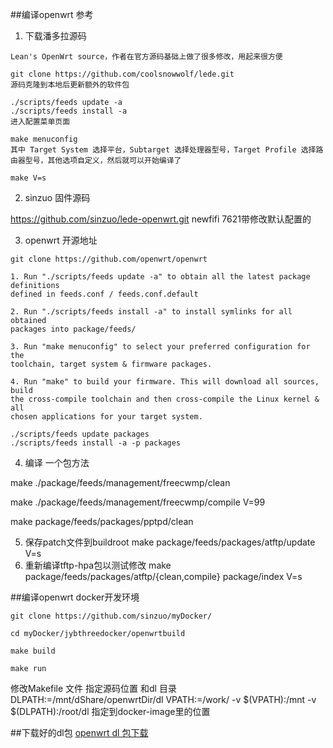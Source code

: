 ##编译openwrt 
参考 

1. 下载潘多拉源码 
```
Lean's OpenWrt source，作者在官方源码基础上做了很多修改，用起来很方便

git clone https://github.com/coolsnowwolf/lede.git
源码克隆到本地后更新额外的软件包

./scripts/feeds update -a
./scripts/feeds install -a
进入配置菜单页面

make menuconfig
其中 Target System 选择平台，Subtarget 选择处理器型号，Target Profile 选择路由器型号，其他选项自定义，然后就可以开始编译了

make V=s
```

2. sinzuo 固件源码 

https://github.com/sinzuo/lede-openwrt.git newfifi 7621带修改默认配置的

3. openwrt 开源地址
```
git clone https://github.com/openwrt/openwrt

1. Run "./scripts/feeds update -a" to obtain all the latest package definitions
defined in feeds.conf / feeds.conf.default

2. Run "./scripts/feeds install -a" to install symlinks for all obtained
packages into package/feeds/

3. Run "make menuconfig" to select your preferred configuration for the
toolchain, target system & firmware packages.

4. Run "make" to build your firmware. This will download all sources, build
the cross-compile toolchain and then cross-compile the Linux kernel & all
chosen applications for your target system.

./scripts/feeds update packages
./scripts/feeds install -a -p packages
```

4. 编译 一个包方法 

make ./package/feeds/management/freecwmp/clean

make ./package/feeds/management/freecwmp/compile V=99 

make package/feeds/packages/pptpd/clean

5. 保存patch文件到buildroot
    make package/feeds/packages/atftp/update V=s
6. 重新编译tftp-hpa包以测试修改
    make package/feeds/packages/atftp/{clean,compile} package/index V=s


##编译openwrt docker开发环境
```
git clone https://github.com/sinzuo/myDocker/

cd myDocker/jybthreedocker/openwrtbuild

make build 

make run

```
修改Makefile 文件 指定源码位置  和dl 目录
DLPATH:=/mnt/dShare/openwrtDir/dl 
VPATH:=/work/ 
-v $(VPATH):/mnt -v $(DLPATH):/root/dl  指定到docker-image里的位置 

##下载好的dl包
[openwrt dl 包下载](http://qq.sinzuo.com:9091/openwrt/openwrt-dl.vmdk)
